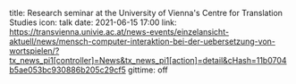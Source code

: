 title: Research seminar at the University of Vienna's Centre for Translation Studies
icon: talk
date: 2021-06-15 17:00
link: https://transvienna.univie.ac.at/news-events/einzelansicht-aktuell/news/mensch-computer-interaktion-bei-der-uebersetzung-von-wortspielen/?tx_news_pi1[controller]=News&tx_news_pi1[action]=detail&cHash=11b0704b5ae053bc930886b205c29cf5
gittime: off
